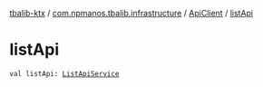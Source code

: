 [tbalib-ktx](../../index.md) / [com.npmanos.tbalib.infrastructure](../index.md) / [ApiClient](index.md) / [listApi](./list-api.md)

# listApi

`val listApi: `[`ListApiService`](../../com.npmanos.tbalib.api/-list-api-service/index.md)